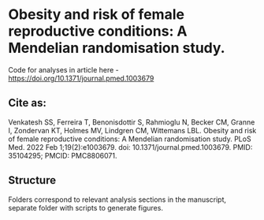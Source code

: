 # Obesity and risk of female reproductive conditions: A Mendelian randomisation study.
Code for analyses in article here - https://doi.org/10.1371/journal.pmed.1003679

## Cite as: 
Venkatesh SS, Ferreira T, Benonisdottir S, Rahmioglu N, Becker CM, Granne I, Zondervan KT, Holmes MV, Lindgren CM, Wittemans LBL. Obesity and risk of female reproductive conditions: A Mendelian randomisation study. PLoS Med. 2022 Feb 1;19(2):e1003679. doi: 10.1371/journal.pmed.1003679. PMID: 35104295; PMCID: PMC8806071.

## Structure
Folders correspond to relevant analysis sections in the manuscript, separate folder with scripts to generate figures. 
